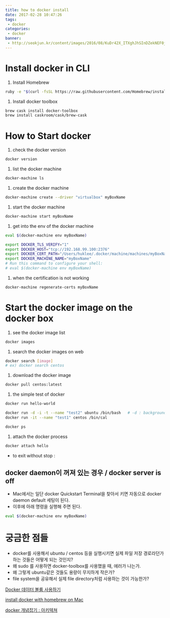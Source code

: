 ```yaml
---
title: how to docker install
date: 2017-02-28 10:47:26
tags:
 - docker
categories:
 - docker
banner:
 - http://seokjun.kr/content/images/2016/08/KuDr42X_ITXghJhSInDZekNEF0jLt3NeVxtRye3tqco.png
---
```


# Install docker in CLI
1. Install Homebrew
  ``` bash
  ruby -e "$(curl -fsSL https://raw.githubusercontent.com/Homebrew/install/master/install)"
  ```

1. Install docker toolbox
  ``` bash
  brew cask install docker-toolbox
  brew install caskroom/cask/brew-cask
  ```

# How to Start docker
1. check the docker version
``` bash
docker version
```

1. list the docker machine
``` bash
docker-machine ls
```

1. create the docker machine
``` bash
docker-machine create --driver "virtualbox" myBoxName
```

1. start the docker machine
``` bash
docker-machine start myBoxName
```

1. get into the env of the docker machine
  ``` bash
  eval $(docker-machine env myBoxName)
  ```

  ``` bash
  export DOCKER_TLS_VERIFY="1"
  export DOCKER_HOST="tcp://192.168.99.100:2376"
  export DOCKER_CERT_PATH="/Users/huklee/.docker/machine/machines/myBoxName"
  export DOCKER_MACHINE_NAME="myBoxName"
  # Run this command to configure your shell:
  # eval $(docker-machine env myBoxName)
  ```

1. when the certification is not working
  ``` bash
  docker-machine regenerate-certs myBoxName
  ```


# Start the docker image on the docker box
1. see the docker image list
  ``` bash
  docker images
  ```

1. search the docker images on web
  ``` bash
  docker search [image]
  # ex) docker search centos
  ```

1. download the docker image
  ``` bash
  docker pull centos:latest
  ```

1. the simple test of docker
  ``` bash
  docker run hello-world

  docker run -d -i -t --name "test2" ubuntu /bin/bash   # -d : background
  docker run -it --name "test1" centos /bin/cal

  docker ps
  ```

1. attach the docker process
  ``` bash
  docker attach hello
  ```
 - to exit without stop : <C-P><C-Q>



## docker daemon이 꺼져 있는 경우 / docker server is off
 - Mac에서는 일단 docker Quickstart Terminal을 찾아서 키면 자동으로 docker daemon default 세팅이 된다.
 - 이후에 아래 명령을 실행해 주면 된다.
 ``` bash
 eval $(docker-machine env myBoxName)
 ```

# 궁금한 점들
 - docker를 사용해서 ubuntu / centos 등을 실행시키면 실제 파일 저장 경로라던가 하는 것들은 어떻게 되는 것인지?
 - 왜 sudo 를 사용하면 docker-toolbox를 사용했을 때, 에러가 나는가.
 - 왜 그렇게 ubuntu같은 것들도 용량이 무지하게 작은가?
 - file system을 공유해서 실제 file directory처럼 사용하는 것이 가능한가?

[Docker 데이터 볼륨 사용하기
](http://pyrasis.com/book/DockerForTheReallyImpatient/Chapter06/04)

[install docker with homebrew on Mac](http://sourabhbajaj.com/mac-setup/Docker/README.html)

[docker 개념잡기 : 아키텍쳐](http://bcho.tistory.com/805)
